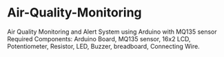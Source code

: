 # Air-Quality-Monitoring
Air Quality Monitoring and Alert System using Arduino with MQ135 sensor
Required Components: Arduino Board, MQ135 sensor, 16x2 LCD, Potentiometer, Resistor, LED, Buzzer, breadboard, Connecting Wire.
